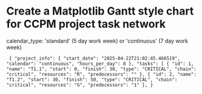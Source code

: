 # Create a Matplotlib Gantt style chart for CCPM project task network

calendar_type: 'standard' (5 day work week) or 'continuous' (7 day work week)

`
{
    "project_info": {
      "start_date": "2025-04-22T21:02:45.466519",
      "calendar": "continuous",
      "hours_per_day": 8
    },
    "tasks": [
      {
        "id": 1,
        "name": "T1.1",
        "start": 0,
        "finish": 30,
        "type": "CRITICAL",
        "chain": "critical",
        "resources": "R",
        "predecessors": ""
      },
      {
        "id": 2,
        "name": "T1.2",
        "start": 30,
        "finish": 50,
        "type": "CRITICAL",
        "chain": "critical",
        "resources": "G",
        "predecessors": "1"
      },
}`
